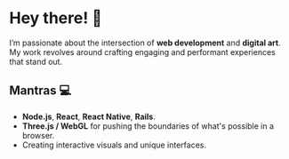 # Hey there! 👋  

I’m passionate about the intersection of **web development** and **digital art**. My work revolves around crafting engaging and performant experiences that stand out. 

## Mantras 💻  
- **Node.js**, **React**, **React Native**, **Rails**.  
- **Three.js / WebGL** for pushing the boundaries of what's possible in a browser.  
- Creating interactive visuals and unique interfaces.  
